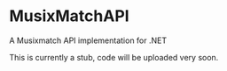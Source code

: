 # MusixMatchAPI
A Musixmatch API implementation for .NET

This is currently a stub, code will be uploaded very soon.
